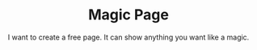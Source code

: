 <h1 align="center">Magic Page</h1>

<p align="center">I want to create a free page. It can show anything you want like a magic.</p>
